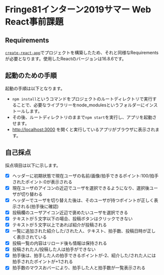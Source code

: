 # Fringe81インターン2019サマー Web React事前課題

## Requirements

[`create-react-app`](https://github.com/facebook/create-react-app)でプロジェクトを構築したため、それと同様なRequirementsが必要となります。使用したReactのバージョンは16.8.6です。

## 起動のための手順

起動の手順は以下となります。
- `npm install`というコマンドをプロジェクトのルートディレクトリで実行することで、必要なライブラリーをnode_modulesというフォルダーにインストールします。
- その後、ルートディレクトリのままで`npm start`を実行し、アプリを起動させます。
- [http://localhost:3000](http://localhost:3000) を開くと実行しているアプリがブラウザに表示されます。

## 自己採点

採点項目は以下に示します。
- [x] ヘッダーに初期状態で現在ユーザの名前/画像/拍手できるポイント:100/拍手されたポイント:0が表示される
- [x] 現在ユーザのアイコンの近辺でユーザを選択できるようになり、選択後ユーザが切り替わる
- [x] ヘッダーでユーザを切り替えた後は、そのユーザが持つポイントが正しく表示される(拍手後に確認)
- [x] 投稿欄のユーザアイコン近辺で褒めたいユーザを選択できる
- [x] テキストが５文字以下の場合、投稿ボタンはクリックできない
- [x] テキストが５文字以上であれば紹介が投稿される
- [x] 一覧に追加された紹介した/された人、テキスト、拍手数、投稿日時が正しく表示されている
- [x] 投稿一覧の内容はリロード後も情報は保持される
- [x] 投稿された人/投稿した人は拍手ができない
- [x] 拍手後は、拍手した人の拍手できるポイントが-2、紹介した/された人には拍手されたポイントが+1される
- [x] 拍手数のマウスおバーにより、拍手した人と拍手数が一覧表示される